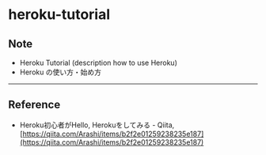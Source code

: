 # heroku-tutorial
## Note
- Heroku Tutorial (description how to use Heroku)
- Heroku の使い方・始め方

------
## Reference
- Heroku初心者がHello, Herokuをしてみる - Qiita, [https://qiita.com/Arashi/items/b2f2e01259238235e187](https://qiita.com/Arashi/items/b2f2e01259238235e187)